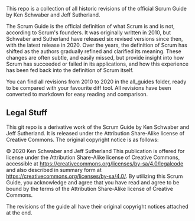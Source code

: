 This repo is a collection of all historic revisions of the official Scrum Guide by Ken Schwaber and Jeff Sutherland.

The Scrum Guide is the official definition of what Scrum is and is not, according to Scrum's founders. It was originally written in 2010, but Schwaber and Sutherland have released six revised versions since then, with the latest release in 2020. Over the years, the definition of Scrum has shifted as the authors gradually refined and clarified its meaning. These changes are often subtle, and easily missed, but provide insight into how Scrum has succeeded or failed in its applications, and how this experience has been fed back into the definition of Scrum itself.

You can find all revisions from 2010 to 2020 in the all_guides folder, ready to be compared with your favourite diff tool. All revisions have been converted to markdown for easy reading and comparison.

## Legal Stuff

This git repo is a derivative work of the Scrum Guide by Ken Schwaber and Jeff Sutherland. It is released under the Attribution Share-Alike license of Creative Commons. The original copyright notice is as follows:

© 2020 Ken Schwaber and Jeff Sutherland This publication is offered for license under the Attribution Share-Alike license of Creative Commons, accessible at <https://creativecommons.org/licenses/by-sa/4.0/legalcode> and also described in summary form at <https://creativecommons.org/licenses/by-sa/4.0/>. By utilizing this Scrum Guide, you acknowledge and agree that you have read and agree to be bound by the terms of the Attribution Share-Alike license of Creative Commons.

The revisions of the guide all have their original copyright notices attached at the end.
